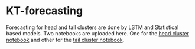 # KT-forecasting

Forecasting for head and tail clusters are done by LSTM and Statistical based models. Two notebooks are uploaded here. One for the <a href="tail_noFE.ipynb">head cluster notebook</a>  and other for the <a href="Tail50-noFE.ipynb" >tail cluster notebook</a>. 
